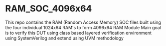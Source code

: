 # RAM_SOC_4096x64
This repo contains the RAM (Random Access Memory) SOC files built using the four individual 1024x64 RAM's to form 4096x64 RAM Module
Main goal is to verify this DUT using class based layered verification environment using SystemVerilog and extend using UVM methodology

